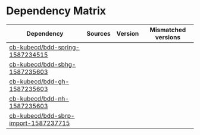 # Dependency Matrix

Dependency | Sources | Version | Mismatched versions
---------- | ------- | ------- | -------------------
[cb-kubecd/bdd-spring-1587234515](https://github.com/cb-kubecd/bdd-spring-1587234515.git) |  | []() | 
[cb-kubecd/bdd-sbhg-1587235603](https://github.com/cb-kubecd/bdd-sbhg-1587235603.git) |  | []() | 
[cb-kubecd/bdd-gh-1587235603](https://github.com/cb-kubecd/bdd-gh-1587235603.git) |  | []() | 
[cb-kubecd/bdd-nh-1587235603](https://github.com/cb-kubecd/bdd-nh-1587235603.git) |  | []() | 
[cb-kubecd/bdd-sbrp-import-1587237715](https://github.com/cb-kubecd/bdd-sbrp-import-1587237715.git) |  | []() | 

